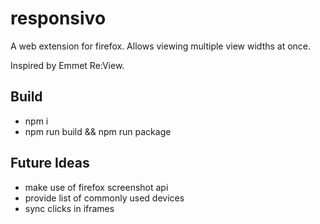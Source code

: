 # responsivo
A web extension for firefox. Allows viewing multiple view widths at once.

Inspired by Emmet Re:View.

## Build
- npm i
- npm run build && npm run package

## Future Ideas
- make use of firefox screenshot api
- provide list of commonly used devices
- sync clicks in iframes

